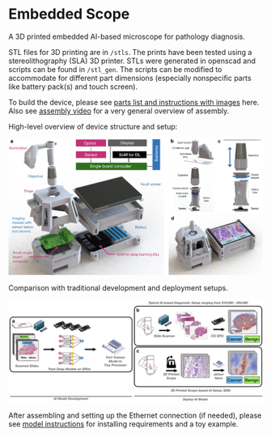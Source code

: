 # Embedded Scope

A 3D printed embedded AI-based microscope for pathology diagnosis.

STL files for 3D printing are in `/stls`. The prints have been tested using a stereolithography (SLA) 3D printer. STLs were generated in openscad and scripts can be found in `/stl_gen`. The scripts can be modified to accommodate for different part dimensions (especially nonspecific parts like battery pack(s) and touch screen).

To build the device, please see [parts list and instructions with images](stls/assembly_instructions.pdf) here. Also see [assembly video]() for a very general overview of assembly. 

High-level overview of device structure and setup:

![Overview of device](docs/figs/overview.jpeg)

Comparison with traditional development and deployment setups.

![Pipeline flow](docs/figs/flow.jpeg)

After assembling and setting up the Ethernet connection (if needed), please see [model instructions](docs/README.md) for installing requirements and a toy example.

